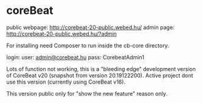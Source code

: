 # coreBeat

public webpage: http://corebeat-20-public.webed.hu/
admin page: http://corebeat-20-public.webed.hu/?admin

For installing need Composer to run inside the cb-core directory.

login:
user: admin@corebeat.hu
pass: CorebeatAdmin1

Lots of function not working, this is a "bleeding edge" development version of CoreBeat v20 (snapshot from version 20.19122200).
Active project dont use this version (currently using CoreBeat v16).

This version public only for "show the new feature" reason only.